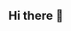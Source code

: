 ## Hi there 👋

<!--
**celiohgc/celiohgc** is a ✨ _special_ ✨ repository because its `README.md` (this file) appears on your GitHub profile.

- 🔭 I’m currently working on Agulhas Negras Military Academy
- 🌱 I’m currently learning Python
- 💬 Ask me about anything and I will search the answer LOL
- 📫 How to reach me: it's not possible
- ⚡ Fun fact: I'm very shy
-->
